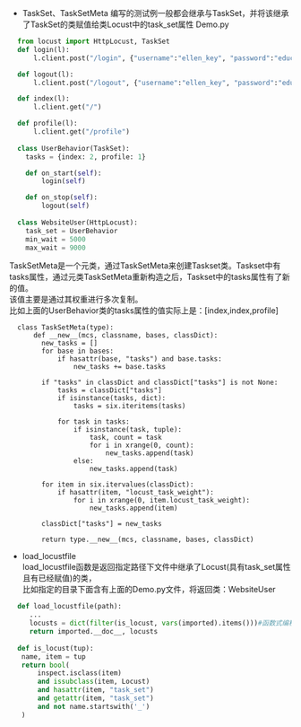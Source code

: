 + TaskSet、TaskSetMeta
  编写的测试例一般都会继承与TaskSet，并将该继承了TaskSet的类赋值给类Locust中的task_set属性
  Demo.py  
```python
  from locust import HttpLocust, TaskSet
  def login(l):
      l.client.post("/login", {"username":"ellen_key", "password":"education"})

  def logout(l):
      l.client.post("/logout", {"username":"ellen_key", "password":"education"})

  def index(l):
      l.client.get("/")

  def profile(l):
      l.client.get("/profile")
      
  class UserBehavior(TaskSet):
    tasks = {index: 2, profile: 1}

    def on_start(self):
        login(self)

    def on_stop(self):
        logout(self)
        
  class WebsiteUser(HttpLocust):
    task_set = UserBehavior
    min_wait = 5000
    max_wait = 9000
```
  TaskSetMeta是一个元类，通过TaskSetMeta来创建Taskset类。Taskset中有tasks属性，通过元类TaskSetMeta重新构造之后，Taskset中的tasks属性有了新的值。  
  该值主要是通过其权重进行多次复制。  
  比如上面的UserBehavior类的tasks属性的值实际上是：[index,index,profile]  
```
  class TaskSetMeta(type):
      def __new__(mcs, classname, bases, classDict):
        new_tasks = []
        for base in bases:
            if hasattr(base, "tasks") and base.tasks:
                new_tasks += base.tasks
        
        if "tasks" in classDict and classDict["tasks"] is not None:
            tasks = classDict["tasks"]
            if isinstance(tasks, dict):
                tasks = six.iteritems(tasks)
            
            for task in tasks:
                if isinstance(task, tuple):
                    task, count = task
                    for i in xrange(0, count):
                        new_tasks.append(task)
                else:
                    new_tasks.append(task)
        
        for item in six.itervalues(classDict):
            if hasattr(item, "locust_task_weight"):
                for i in xrange(0, item.locust_task_weight):
                    new_tasks.append(item)
        
        classDict["tasks"] = new_tasks
        
        return type.__new__(mcs, classname, bases, classDict)
```
+ load_locustfile  
   load_locustfile函数是返回指定路径下文件中继承了Locust(具有task_set属性且有已经赋值)的类，  
   比如指定的目录下面含有上面的Demo.py文件，将返回类：WebsiteUser  
 ```python
   def load_locustfile(path):
      ...
      locusts = dict(filter(is_locust, vars(imported).items()))#函数式编程，locusts是一个
      return imported.__doc__, locusts
   
   def is_locust(tup):
    name, item = tup
    return bool(
        inspect.isclass(item)
        and issubclass(item, Locust)
        and hasattr(item, "task_set")
        and getattr(item, "task_set")
        and not name.startswith('_')
    )
 ```
